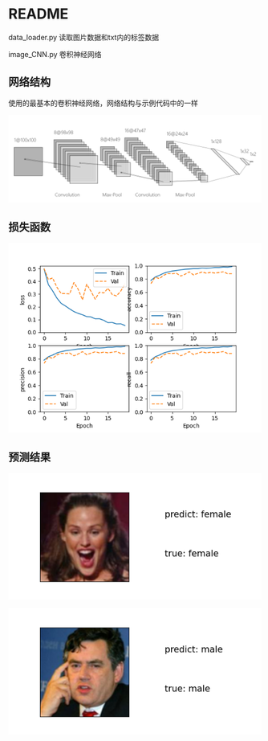 # README

data_loader.py     读取图片数据和txt内的标签数据

image_CNN.py      卷积神经网络



## 网络结构

使用的最基本的卷积神经网络，网络结构与示例代码中的一样

![image-20211030205949583](README/image-20211030205949583.png)







## 损失函数

![](README/image-20211030194837467.png)



## 预测结果

![image-20211030194959161](README/image-20211030194959161.png)

![image-20211030195310176](README/image-20211030195310176.png)

